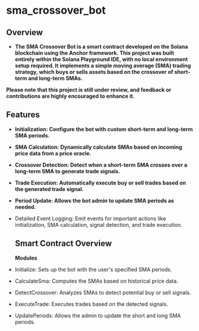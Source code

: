 # sma_crossover_bot

## Overview

- **The SMA Crossover Bot is a smart contract developed on the Solana blockchain using the Anchor framework. This project was built entirely within the Solana Playground IDE, with no local environment setup required. It implements a simple moving average (SMA) trading strategy, which buys or sells assets based on the crossover of short-term and long-term SMAs.**

**Please note that this project is still under review, and feedback or contributions are highly encouraged to enhance it.**

## Features
- **Initialization: Configure the bot with custom short-term and long-term SMA periods.**
- **SMA Calculation: Dynamically calculate SMAs based on incoming price data from a price oracle.**
- **Crossover Detection: Detect when a short-term SMA crosses over a long-term SMA to generate trade signals.**
- **Trade Execution: Automatically execute buy or sell trades based on the generated trade signal.**
- **Period Update: Allows the bot admin to update SMA periods as needed.**
- Detailed Event Logging: Emit events for important actions like initialization, SMA calculation, signal detection, and trade execution.

  ## Smart Contract Overview
  **Modules**
- Initialize: Sets up the bot with the user's specified SMA periods.
- CalculateSma: Computes the SMAs based on historical price data.
- DetectCrossover: Analyzes SMAs to detect potential buy or sell signals.
- ExecuteTrade: Executes trades based on the detected signals.
- UpdatePeriods: Allows the admin to update the short and long SMA periods.
  
